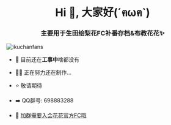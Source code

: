 <h1 align="center">Hi 👋, 大家好(´ฅωฅ`)</h1>
<h3 align="center">主要用于生田绘梨花FC补番存档&布教花花✨</h3>
<p align="left"> <img src="https://komarev.com/ghpvc/?username=ikuchanfans&label=Profile%20views&color=0e75b6&style=flat" alt="ikuchanfans" /> </p>


- 🚧 目前还在**工事中**啥都没有

- 👨‍💻 正在努力还在制作...

- ⭐️ 敬请期待

- ➡️ QQ群号: 698883288

- 💛 [加群需要入会花花官方FC哦](https://erikaikuta.jp/s/m12/?ima=2831)
